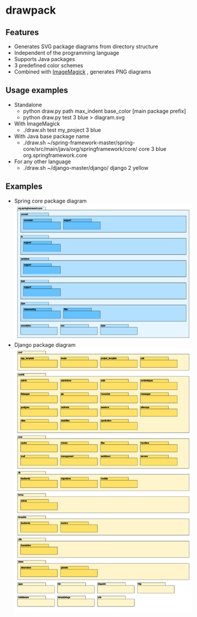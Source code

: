 # drawpack

## Features

 * Generates SVG package diagrams from directory structure 
 * Independent of the programming language
 * Supports Java packages
 * 3 predefined color schemes
 * Combined with [ImageMagick](http://www.imagemagick.org) , generates PNG diagrams

## Usage examples

 * Standalone
   - python draw.py path max_indent base_color [main package prefix]
   -  python draw.py test 3 blue > diagram.svg
 * With ImageMagick
   - ./draw.sh test my_project 3 blue
 * With Java base package name
   - ./draw.sh  ~/spring-framework-master/spring-core/src/main/java/org/springframework/core/ core 3 blue org.springframework.core
 * For any other language
   - ./draw.sh ~/django-master/django/ django 2 yellow

## Examples

 * Spring core package diagram ![Spring core package diagram](examples/core.png)
 * Django package diagram ![Django package diagram](examples/django.png)
